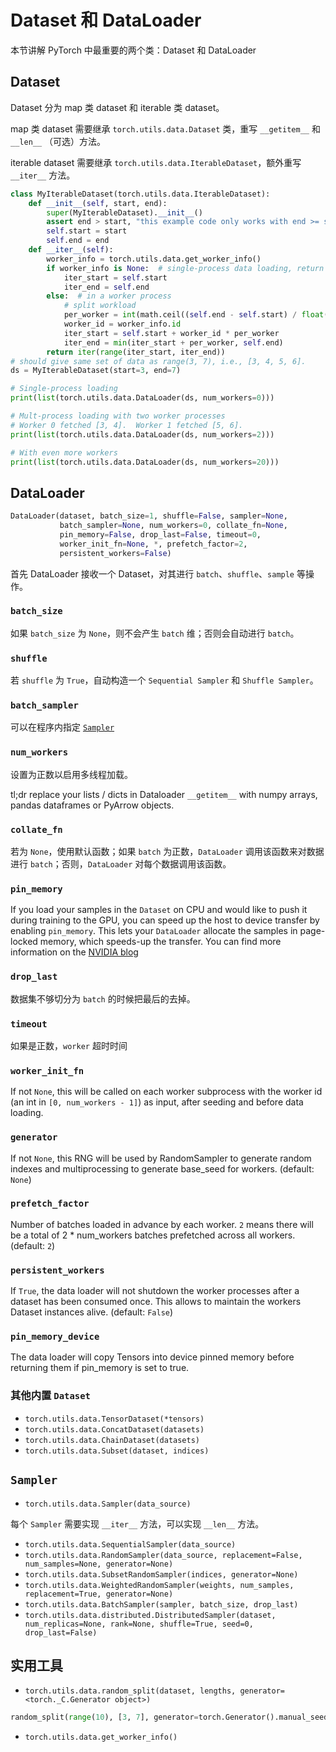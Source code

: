 # Dataset 和 DataLoader

本节讲解 PyTorch 中最重要的两个类：Dataset 和 DataLoader

## Dataset

Dataset 分为 map 类 dataset 和 iterable 类 dataset。

map 类 dataset 需要继承 `torch.utils.data.Dataset` 类，重写 `__getitem__` 和 `__len__` （可选）方法。

iterable dataset 需要继承 `torch.utils.data.IterableDataset`，额外重写 `__iter__` 方法。

```python
class MyIterableDataset(torch.utils.data.IterableDataset):
    def __init__(self, start, end):
        super(MyIterableDataset).__init__()
        assert end > start, "this example code only works with end >= start"
        self.start = start
        self.end = end
    def __iter__(self):
        worker_info = torch.utils.data.get_worker_info()
        if worker_info is None:  # single-process data loading, return the full iterator
            iter_start = self.start
            iter_end = self.end
        else:  # in a worker process
            # split workload
            per_worker = int(math.ceil((self.end - self.start) / float(worker_info.num_workers)))
            worker_id = worker_info.id
            iter_start = self.start + worker_id * per_worker
            iter_end = min(iter_start + per_worker, self.end)
        return iter(range(iter_start, iter_end))
# should give same set of data as range(3, 7), i.e., [3, 4, 5, 6].
ds = MyIterableDataset(start=3, end=7)

# Single-process loading
print(list(torch.utils.data.DataLoader(ds, num_workers=0)))

# Mult-process loading with two worker processes
# Worker 0 fetched [3, 4].  Worker 1 fetched [5, 6].
print(list(torch.utils.data.DataLoader(ds, num_workers=2)))

# With even more workers
print(list(torch.utils.data.DataLoader(ds, num_workers=20)))
```

## DataLoader

```python
DataLoader(dataset, batch_size=1, shuffle=False, sampler=None,
           batch_sampler=None, num_workers=0, collate_fn=None,
           pin_memory=False, drop_last=False, timeout=0,
           worker_init_fn=None, *, prefetch_factor=2,
           persistent_workers=False)
```

首先 DataLoader 接收一个 Dataset，对其进行 `batch`、`shuffle`、`sample` 等操作。

### `batch_size`

如果 `batch_size` 为 `None`，则不会产生 `batch` 维；否则会自动进行 `batch`。

### `shuffle`

若 `shuffle` 为 `True`，自动构造一个 `Sequential Sampler` 和 `Shuffle Sampler`。

### `batch_sampler`

可以在程序内指定 [`Sampler`](https://pytorch.org/docs/stable/data.html#torch.utils.data.Sampler)

### `num_workers`

设置为正数以启用多线程加载。

tl;dr replace your lists / dicts in Dataloader `__getitem__` with numpy arrays, pandas dataframes or PyArrow objects.

### `collate_fn`

若为 `None`，使用默认函数；如果 `batch` 为正数，`DataLoader` 调用该函数来对数据进行 `batch`；否则，`DataLoader` 对每个数据调用该函数。

### `pin_memory`

If you load your samples in the `Dataset` on CPU and would like to push it during training to the GPU, you can speed up the host to device transfer by enabling `pin_memory`.
This lets your `DataLoader` allocate the samples in page-locked memory, which speeds-up the transfer.
You can find more information on the [NVIDIA blog](https://devblogs.nvidia.com/how-optimize-data-transfers-cuda-cc/)

### `drop_last`

数据集不够切分为 `batch` 的时候把最后的去掉。

### `timeout`

如果是正数，`worker` 超时时间

### `worker_init_fn`

If not `None`, this will be called on each worker subprocess with the worker id (an int in `[0, num_workers - 1]`) as input, after seeding and before data loading.

### `generator`

If not `None`, this RNG will be used by RandomSampler to generate random indexes and multiprocessing to generate base_seed for workers. (default: `None`)

### `prefetch_factor`

Number of batches loaded in advance by each worker. `2` means there will be a total of 2 \* num_workers batches prefetched across all workers. (default: `2`)

### `persistent_workers`

If `True`, the data loader will not shutdown the worker processes after a dataset has been consumed once. This allows to maintain the workers Dataset instances alive. (default: `False`)

### `pin_memory_device`

The data loader will copy Tensors into device pinned memory before returning them if pin_memory is set to true.

### 其他内置 `Dataset`

- `torch.utils.data.TensorDataset(*tensors)`
- `torch.utils.data.ConcatDataset(datasets)`
- `torch.utils.data.ChainDataset(datasets)`
- `torch.utils.data.Subset(dataset, indices)`

## `Sampler`

- `torch.utils.data.Sampler(data_source)`

每个 `Sampler` 需要实现 `__iter__` 方法，可以实现 `__len__` 方法。

- `torch.utils.data.SequentialSampler(data_source)`
- `torch.utils.data.RandomSampler(data_source, replacement=False, num_samples=None, generator=None)`
- `torch.utils.data.SubsetRandomSampler(indices, generator=None)`
- `torch.utils.data.WeightedRandomSampler(weights, num_samples, replacement=True, generator=None)`
- `torch.utils.data.BatchSampler(sampler, batch_size, drop_last)`
- `torch.utils.data.distributed.DistributedSampler(dataset, num_replicas=None, rank=None, shuffle=True, seed=0, drop_last=False)`

## 实用工具

- `torch.utils.data.random_split(dataset, lengths, generator=<torch._C.Generator object>)`

```python
random_split(range(10), [3, 7], generator=torch.Generator().manual_seed(42))
```

- `torch.utils.data.get_worker_info()`
